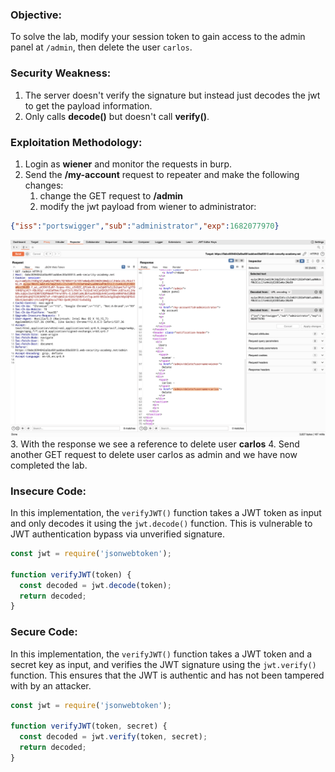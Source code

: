 
### Objective: 
To solve the lab, modify your session token to gain access to the admin panel at `/admin`, then delete the user `carlos`.
### Security Weakness:
1. The server doesn't verify the signature but instead just decodes the jwt to get the payload information.
2. Only calls **decode()** but doesn't call **verify()**.
### Exploitation Methodology:
1. Login as **wiener** and monitor the requests in burp.
2. Send the **/my-account** request to repeater and make the following changes:
	1. change the GET request to **/admin**
	2. modify the jwt payload from wiener to administrator:
```json
{"iss":"portswigger","sub":"administrator","exp":1682077970}
```
![](./Images/6b6c449e6c5129cc27f2ed3778a1726e.png)
3. With the response we see a reference to delete user **carlos**
4. Send another GET request to delete user carlos as admin and we have now completed the lab. 
### Insecure Code:
In this implementation, the `verifyJWT()` function takes a JWT token as input and only decodes it using the `jwt.decode()` function. This is vulnerable to JWT authentication bypass via unverified signature.
```javascript
const jwt = require('jsonwebtoken');

function verifyJWT(token) {
  const decoded = jwt.decode(token);
  return decoded;
}
```
### Secure Code:
In this implementation, the `verifyJWT()` function takes a JWT token and a secret key as input, and verifies the JWT signature using the `jwt.verify()` function. This ensures that the JWT is authentic and has not been tampered with by an attacker.
```javascript
const jwt = require('jsonwebtoken');

function verifyJWT(token, secret) {
  const decoded = jwt.verify(token, secret);
  return decoded;
}
```